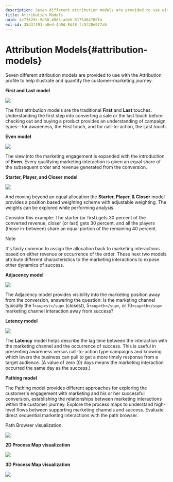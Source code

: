 ```yaml
---
description: Seven different attribution models are provided to use with the Attribution profile to help illustrate and quantify the customer-marketing journey.
title: Attribution Models
uuid: 4c73629c-9d58-49d5-adeb-8175484709fa
exl-id: 35d3f491-a8ed-4d9d-8d48-fc5f20e977a5
---
```

# Attribution Models{#attribution-models}

Seven different attribution models are provided to use with the Attribution profile to help illustrate and quantify the customer-marketing journey.

**First and Last** **model**

![](assets/attrib_model_first_last.png)

The first attribution models are the traditional **First** and **Last** touches. Understanding the first step into converting a sale or the last touch before checking out and buying a product provides an understanding of campaign types—for awareness, the First touch, and for call-to-action, the Last touch.

**Even** **model**

![](assets/attrib_model_even.png)

The view into the marketing engagement is expanded with the introduction of **Even**. Every qualifying marketing interaction is given an equal share of the subsequent order and revenue generated from the conversion.

**Starter, Player, and Closer** **model**

![](assets/attrib_model_position.png)

And moving beyond an equal allocation the **Starter, Player, & Closer** model provides a position based weighting scheme with adjustable weighting. The weights can be explored while performing analysis.

Consider this example: The starter (or first) gets 30 percent of the converted revenue, closer (or last) gets 30 percent, and all the players (those in-between) share an equal portion of the remaining 40 percent.

>[!NOTE]
>
>It's fairly common to assign the allocation back to marketing interactions based on either revenue or occurrence of the order. These next two models attribute different characteristics to the marketing interactions to expose other dynamics of success.

**Adjacency model**

![](assets/attrib_model_adjacency.png)

The Adjacency model provides visibility into the marketing position away from the conversion, answering the question: Is the marketing channel typically the 1`<sup>st</sup>` (closest), 5`<sup>th</sup>`, or 10`<sup>th</sup>` marketing channel interaction away from success?

**Latency model**

![](assets/attrib_model_latency.png)

The **Latency** model helps describe the lag time between the interaction with the marketing channel and the occurrence of success. This is useful in presenting awareness versus call-to-action type campaigns and knowing which levers the business can pull to get a more timely response from a target audience. (A value of zero (0) days means the marketing interaction occurred the same day as the success.)

**Pathing model**

The Pathing model provides different approaches for exploring the customer's engagement with marketing and his or her successful conversion, establishing the relationships between marketing interactions within the customer journey. Explore the process maps to understand high-level flows between supporting marketing channels and success. Evaluate direct sequential marketing interactions with the path browser.

Path Browser visualization

![](assets/attrib_model_path_browser.png)

**2D Process Map visualization** 

![](assets/attrib_model_2Dprocess_map.png)

**3D Process Map visualization**

![](assets/attrib_model_3Dprocess_map.png)
